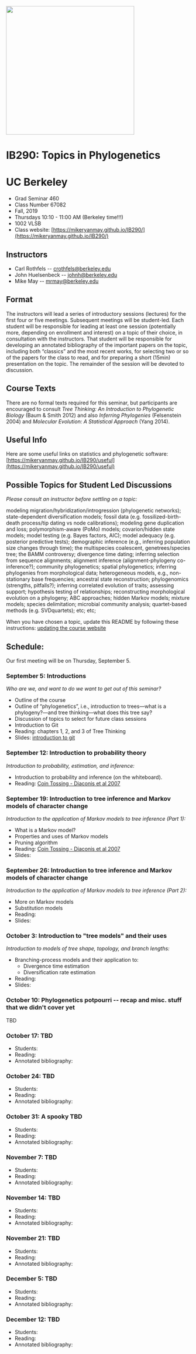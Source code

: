 <img src="http://willfreyman.org/assets/img/onag_big1.jpg" width="350" />

# IB290: Topics in Phylogenetics
# UC Berkeley

* Grad Seminar 460
* Class Number 67082
* Fall, 2019
* Thursdays 10:10 - 11:00 AM (Berkeley time!!!)
* 1002 VLSB
* Class website: [https://mikeryanmay.github.io/IB290/](https://mikeryanmay.github.io/IB290/)

## Instructors

* Carl Rothfels -- crothfels@berkeley.edu
* John Huelsenbeck -- johnh@berkeley.edu
* Mike May -- mrmay@berkeley.edu

## Format

The instructors will lead a series of introductory sessions (lectures) for the first four or five meetings. Subsequent meetings will be student-led. Each student will be responsible for leading at least one session (potentially more, depending on enrollment and interest) on a topic of their choice, in consultation with the instructors. That student will be responsible for developing an annotated bibliography of the important papers on the topic, including both “classics” and the most recent works, for selecting two or so of the papers for the class to read, and for preparing a short (15min) presentation on the topic. The remainder of the session will be devoted to discussion.

## Course Texts

There are no formal texts required for this seminar, but participants are encouraged to consult *Tree Thinking: An Introduction to Phylogenetic Biology* (Baum & Smith 2012) and also *Inferring Phylogenies* (Felsenstein 2004) and *Molecular Evolution: A Statistical Approach* (Yang 2014).

## Useful Info

Here are some useful links on statistics and phylogenetic software: [https://mikeryanmay.github.io/IB290/useful](https://mikeryanmay.github.io/IB290/useful)

## Possible Topics for Student Led Discussions

*Please consult an instructor before settling on a topic:*

modeling migration/hybridization/introgression (phylogenetic networks); state-dependent diversification models; fossil data (e.g. fossilized-birth-death process/tip dating vs node calibrations); modeling gene duplication and loss; polymorphism-aware (PoMo) models; covarion/hidden state models; model testing (e.g. Bayes factors, AIC); model adequacy (e.g. posterior predictive tests); demographic inference (e.g., inferring population size changes through time); the multispecies coalescent, genetrees/species tree; the BAMM controversy; divergence time dating; inferring selection from sequence alignments; alignment inference (alignment-phylogeny co-inference?); community phylogenetics; spatial phylogenetics; inferring phylogenies from morphological data; heterogeneous models, e.g., non-stationary base frequencies; ancestral state reconstruction; phylogenomics (strengths, pitfalls?); inferring correlated evolution of traits; assessing support; hypothesis testing of relationships; reconstructing morphological evolution on a phylogeny; ABC approaches; hidden Markov models; mixture models; species delimitation; microbial community analysis; quartet-based methods (e.g. SVDquartets); etc; etc;

When you have chosen a topic, update this README by following these instructions: [updating the course website](https://mikeryanmay.github.io/IB290/git_workflow)


## Schedule:

Our first meeting will be on Thursday, September 5.

### September 5: Introductions

*Who are we, and want to do we want to get out of this seminar?*
* Outline of the course
* Outline of “phylogenetics”, i.e., introduction to trees—what is a phylogeny?—and tree thinking—what does this tree say?
* Discussion of topics to select for future class sessions
* Introduction to Git
* Reading: chapters 1, 2, and 3 of Tree Thinking
* Slides: [introduction to git](https://mikeryanmay.github.io/IB290/lecture_slides/git.pdf)

<!-- * Slides: [Rothfels Intro Slides](https://wf8.github.io/IB290/lecture_slides/Mtg01_intro.ppt) -->

### September 12: Introduction to probability theory

*Introduction to probability, estimation, and inference:*
* Introduction to probability and inference (on the whiteboard).
* Reading: [Coin Tossing - Diaconis et al 2007](https://mikeryanmay.github.io/IB290/readings/2007_Diaconis.pdf)

<!-- * Maximum likelihood
* Bayesian estimation
* MCMC
Reading: [Coin Tossing - Diaconis et al 2007](https://wf8.github.io/IB290/readings/2007_Diaconis.pdf) -->

### September 19: Introduction to tree inference and Markov models of character change

*Introduction to the application of Markov models to tree inference (Part 1):*
* What is a Markov model?
* Properties and uses of Markov models
* Pruning algorithm
* Reading: [Coin Tossing - Diaconis et al 2007](https://mikeryanmay.github.io/IB290/readings/2007_Diaconis.pdf)
* Slides:

<!-- * Slides: [Huelsenbeck Likelihood Phylo Slides](https://wf8.github.io/IB290/lecture_slides/Mtg02_Huelsenbeck_Likelihood_Phylo.pdf) -->

### September 26: Introduction to tree inference and Markov models of character change

*Introduction to the application of Markov models to tree inference (Part 2):*
* More on Markov models
* Substitution models
* Reading:
* Slides:

<!-- * Slides: [Huelsenbeck Likelihood Phylo Slides](https://wf8.github.io/IB290/lecture_slides/Mtg03_Huelsenbeck_Likelihood_Phylo.pdf) -->

### October 3: Introduction to "tree models" and their uses

*Introduction to models of tree shape, topology, and branch lengths:*
* Branching-process models and their application to:
  * Divergence time estimation
  * Diversification rate estimation
* Reading:
* Slides:


### October 10: Phylogenetics potpourri -- recap and misc. stuff that we didn't cover yet

TBD


### October 17: TBD

* Students:
* Reading:
* Annotated bibliography:

### October 24: TBD

* Students:
* Reading:
* Annotated bibliography:

### October 31: A spooky TBD

* Students:
* Reading:
* Annotated bibliography:

### November 7: TBD

* Students:
* Reading:
* Annotated bibliography:

### November 14: TBD

* Students:
* Reading:
* Annotated bibliography:

### November 21: TBD

* Students:
* Reading:
* Annotated bibliography:


### December 5: TBD

* Students:
* Reading:
* Annotated bibliography:

### December 12: TBD

* Students:
* Reading:
* Annotated bibliography:
